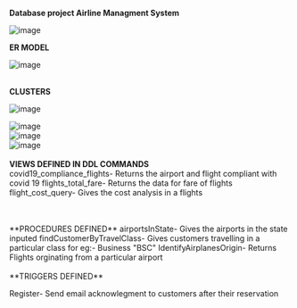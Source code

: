 **Database project Airline Managment System**


![image](https://user-images.githubusercontent.com/90936306/146044481-818ac122-4ae5-446c-9c65-5a510ac3e850.png)





**ER MODEL**
</br>


![image](https://user-images.githubusercontent.com/90936306/146044243-c1898c81-d747-425d-8d50-cb34114d40a5.png)
</br>
</br>

**CLUSTERS**
</br>



![image](https://user-images.githubusercontent.com/90936306/146044966-1d8e918a-1d90-4b31-848f-519290696768.png)
</br>

![image](https://user-images.githubusercontent.com/90936306/146044997-7650facd-5257-4a2e-b77e-a514d6f480cf.png)
</br>
![image](https://user-images.githubusercontent.com/90936306/146045075-0a116a36-858e-464e-97ea-daf0379c639d.png)
</br>
![image](https://user-images.githubusercontent.com/90936306/146045102-220a0d3c-b019-4b77-a67a-5753dc8d16dd.png)
</br>
</br>
**VIEWS DEFINED IN DDL COMMANDS**
</br>
covid19_compliance_flights- Returns the airport and flight compliant with covid 19
flights_total_fare- Returns the data for fare of flights
flight_cost_query- Gives the cost analysis in a flights

</br>
</br>
**PROCEDURES DEFINED**
airportsInState- Gives the airports in the state inputed
findCustomerByTravelClass- Gives customers travelling in a particular class  for eg:- Business "BSC"
IdentifyAirplanesOrigin- Returns Flights orginating from a particular airport

</br>
</br>
**TRIGGERS DEFINED**

Register- Send email acknowlegment to customers after their reservation











